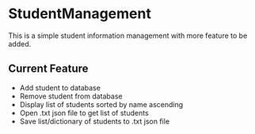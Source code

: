 # StudentManagement
This is a simple student information management with more feature to be added.
## Current Feature
* Add student to database
* Remove student from database
* Display list of students sorted by name ascending
* Open .txt json file to get list of students
* Save list/dictionary of students to .txt json file
